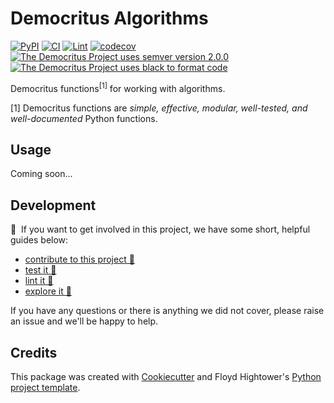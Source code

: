 # Democritus Algorithms

[![PyPI](https://img.shields.io/pypi/v/d8s_algorithms.svg)](https://pypi.python.org/pypi/d8s_algorithms)
[![CI](https://github.com/democritus-project/d8s_algorithms/workflows/CI/badge.svg)](https://github.com/democritus-project/d8s_algorithms/actions)
[![Lint](https://github.com/democritus-project/d8s_algorithms/workflows/Lint/badge.svg)](https://github.com/democritus-project/d8s_algorithms/actions)
[![codecov](https://codecov.io/gh/democritus-project/d8s_algorithms/branch/main/graph/badge.svg?token=V0WOIXRGMM)](https://codecov.io/gh/democritus-project/d8s_algorithms)
[![The Democritus Project uses semver version 2.0.0](https://img.shields.io/badge/-semver%20v2.0.0-22bfda)](https://semver.org/spec/v2.0.0.html)
[![The Democritus Project uses black to format code](https://img.shields.io/badge/code%20style-black-000000.svg)](https://github.com/psf/black)

Democritus functions<sup>[1]</sup> for working with algorithms.

[1] Democritus functions are <i>simple, effective, modular, well-tested, and well-documented</i> Python functions.

## Usage

Coming soon...

## Development

👋 &nbsp;If you want to get involved in this project, we have some short, helpful guides below:

- [contribute to this project 🥇][contributing]
- [test it 🧪][local-dev]
- [lint it 🧹][local-dev]
- [explore it 🔭][local-dev]

If you have any questions or there is anything we did not cover, please raise an issue and we'll be happy to help.

## Credits

This package was created with [Cookiecutter](https://github.com/audreyr/cookiecutter) and Floyd Hightower's [Python project template](https://github.com/fhightower-templates/python-project-template).

[contributing]: https://github.com/democritus-project/.github/blob/main/CONTRIBUTING.md#contributing-a-pr-
[local-dev]: https://github.com/democritus-project/.github/blob/main/CONTRIBUTING.md#local-development-
